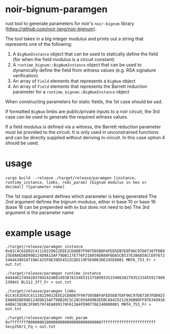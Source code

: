 # noir-bignum-paramgen

rust tool to generate parameters for noir's `noir-bignum` library (https://github.com/noir-lang/noir-bignum).

The tool takes in a big integer modulus and prints out a string that represents one of the following:

1. A `BigNumInstance` object that can be used to statically define the field (for when the field modulus is a circuit constant)
2. A `runtime_bignum::BigNumInstance` object that can be used to dynamically define the field from witness values (e.g. RSA signature verification)
3. An array of `Field` elements that represents a `BigNum` object
4. An array of `Field` elements that represents the Barrett reduction parameter for a `runtime_bignum::BigNumInstance` object

When constructing parameters for static fields, the 1st case should be usd.

If formatted `BigNum` limbs are public/private inputs to a noir circuit, the 3rd case can be used to generate the required witness values.

If a field modulus is defined via a witness, the Barrett reduction parameter must be provided to the circuit. It is only used in unconstrained functions and can be directly supplied without deriving in-circuit. In this case option 4 should be used.

# usage

`cargo build --release`
`./target/release/paramgen [instance, runtime_instance, limbs, redc_param] [bignum modulus in hex or decimal] ?[parameter name]`

The 1st input argument defines which parameter is being generated
The 2nd argument defines the bignum modulus, either in base 10 or base 16 (base 16 can be prepended with `0x` but does not need to be)
The 3rd argument is the parameter name

# example usage

`./target/release/paramgen instance 0x01C4C62D92C41110229022EEE2CDADB7F997505B8FAFED5EB7E8F96C97D87307FDB925E8A0ED8D99D124D9A15AF79DB117E776F218059DB80F0DA5CB537E38685ACCE9767254A4638810719AC425F0E39D54522CDD119F5E9063DE245E8001 MNT6_753_Fr > out.txt`

`./target/release/paramgen runtime_instance 8444461749428370424248824938781546531375899335154063827935233455917409239041 BLS12_377_Fr > out.txt`

`./target/release/paramgen limbs 01C4C62D92C41110229022EEE2CDADB7F997505B8FAFED5EB7E8F96C97D87307FDB925E8A0ED8D99D124D9A15AF79DB26C5C28C859A99B3EEBCA9429212636B9DFF97634993AA4D6C381BC3F0057974EA099170FA13A4FD90776E240000001 MNT4_753_Fr > out.txt`

`./target/release/paramgen redc_param 0xffffffff00000001000000000000000000000000ffffffffffffffffffffffff Secp256r1_Fq > out.txt`
